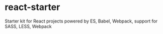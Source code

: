 # react-starter
Starter kit for React projects powered by ES, Babel, Webpack, support for SASS, LESS, Webpack
